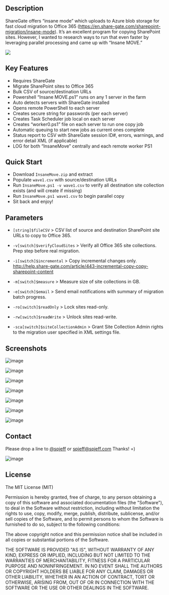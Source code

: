 ## Description
ShareGate offers “insane mode” which uploads to Azure blob storage for fast cloud migration to Office 365 (https://en.share-gate.com/sharepoint-migration/insane-mode).     It’s an excellent program for copying SharePoint sites.   However, I wanted to research ways to run that even faster by leveraging parallel processing and came up with “Insane MOVE.”

[![](https://raw.githubusercontent.com/spjeff/InsaneMove/master/doc/download.png)](https://github.com/spjeff/InsaneMove/releases/download/InsaneMove/InsaneMove.zip)

## Key Features
* Requires ShareGate
* Migrate SharePoint sites to Office 365
* Bulk CSV of source/destination URLs
* Powershell “Insane MOVE.ps1” runs on any 1 server in the farm
* Auto detects servers with ShareGate installed
* Opens remote PowerShell to each server
* Creates secure string for passwords (per each server)
* Creates Task Scheduler job local on each server
* Creates “worker0.ps1” file on each server to run one copy job
* Automatic queuing to start new jobs as current ones complete
* Status report to CSV with ShareGate session ID#, errors, warnings, and error detail XML  (if applicable)
* LOG for both “InsaneMove” centrally and each remote worker PS1

## Quick Start
* Download `InsaneMove.zip` and extract
* Populate `wave1.csv` with source/destination URLs
* Run `InsaneMove.ps1 -v wave1.csv` to verify all destination site collection exists (and will create if missing)
* Run `InsaneMove.ps1 wave1.csv` to  begin parallel copy
* Sit back and enjoy!

## Parameters
* `[string]$fileCSV` > CSV list of source and destination SharePoint site URLs to copy to Office 365.
	
* `-v[switch]$verifyCloudSites` > Verify all Office 365 site collections.  Prep step before real migration.

* `-i[switch]$incremental` > Copy incremental changes only. http://help.share-gate.com/article/443-incremental-copy-copy-sharepoint-content

* `-m[switch]$measure` > Measure size of site collections in GB.

* `-e[switch]$email` > Send email notifications with summary of migration batch progress.

* `-ro[switch]$readOnly` > Lock sites read-only.

* `-rw[switch]$readWrite` > Unlock sites read-write.

* `-sca[switch]$siteCollectionAdmin` > Grant Site Collection Admin rights to the migration user specified in XML settings file.

## Screenshots
![image](https://raw.githubusercontent.com/spjeff/InsaneMove/master/doc/rocket.png)

![image](https://raw.githubusercontent.com/spjeff/InsaneMove/master/doc/diagram.png)

![image](https://raw.githubusercontent.com/spjeff/InsaneMove/master/doc/1.png)

![image](https://raw.githubusercontent.com/spjeff/InsaneMove/master/doc/2.png)

![image](https://raw.githubusercontent.com/spjeff/InsaneMove/master/doc/3.png)

![image](https://raw.githubusercontent.com/spjeff/InsaneMove/master/doc/4.png)

![image](https://raw.githubusercontent.com/spjeff/InsaneMove/master/doc/5.png)


## Contact
Please drop a line to [@spjeff](https://twitter.com/spjeff) or [spjeff@spjeff.com](mailto:spjeff@spjeff.com)
Thanks!  =)

![image](http://img.shields.io/badge/first--timers--only-friendly-blue.svg?style=flat-square)


## License

The MIT License (MIT)

Permission is hereby granted, free of charge, to any person obtaining a copy of this software and associated documentation files (the "Software"), to deal in the Software without restriction, including without limitation the rights to use, copy, modify, merge, publish, distribute, sublicense, and/or sell copies of the Software, and to permit persons to whom the Software is furnished to do so, subject to the following conditions:

The above copyright notice and this permission notice shall be included in all copies or substantial portions of the Software.

THE SOFTWARE IS PROVIDED "AS IS", WITHOUT WARRANTY OF ANY KIND, EXPRESS OR IMPLIED, INCLUDING BUT NOT LIMITED TO THE WARRANTIES OF MERCHANTABILITY, FITNESS FOR A PARTICULAR PURPOSE AND NONINFRINGEMENT. IN NO EVENT SHALL THE AUTHORS OR COPYRIGHT HOLDERS BE LIABLE FOR ANY CLAIM, DAMAGES OR OTHER LIABILITY, WHETHER IN AN ACTION OF CONTRACT, TORT OR OTHERWISE, ARISING FROM, OUT OF OR IN CONNECTION WITH THE SOFTWARE OR THE USE OR OTHER DEALINGS IN THE SOFTWARE.